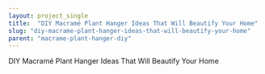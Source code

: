 ```yaml
---
layout: project_single
title:  "DIY Macramé Plant Hanger Ideas That Will Beautify Your Home"
slug: "diy-macrame-plant-hanger-ideas-that-will-beautify-your-home"
parent: "macrame-plant-hanger-diy"
---
```

DIY Macramé Plant Hanger Ideas That Will Beautify Your Home
